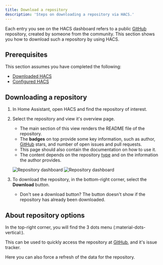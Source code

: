```yaml
---
title: Download a repository
description: 'Steps on downloading a repository via HACS.'
---
```


Each entry you see on the HACS dashboard refers to a public [GitHub](https://github.com) repository, created by someone from the community. This section shows you how to download such a repository by using HACS.

## Prerequisites

This section assumes you have completed the following:

- [Downloaded HACS](/docs/use/download/download.md)
- [Configured HACS](/docs/use/configuration/basic.md)

## Downloading a repository

1. In Home Assistant, open HACS and find the repository of interest.
2. Select the repository and view it's overview page.
    - The main section of this view renders the README file of the repository.
    - The **badges** on top provide some key information, such as author, [GitHub](https://github.com) stars, and number of open issues and pull requests.
    - This page should also contain the documentation on how to use it.
    - The content depends on the repository [type](/docs/use/type/index.md) and on the information the author provides.

    ![Repository dashboard](/assets/images/screenshots/repository/overview/light.png#only-light)
    ![Repository dashboard](/assets/images/screenshots/repository/overview/dark.png#only-dark)

3. To download the repository, in the bottom-right corner, select the **Download** button.
    - Don't see a download button? The button doesn't show if the repository has already been downloaded.

## About repository options

In the top-right corner, you will find the 3 dots menu (:material-dots-vertical:).

This can be used to quickly access the repository at [GitHub](https://github.com), and it's issue tracker.

Here you can also force a refresh of the data for the repository.

